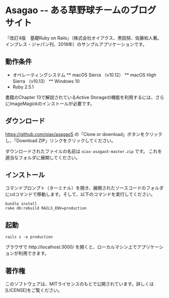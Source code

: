 Asagao -- ある草野球チームのブログサイト
========================================

『改訂4版　基礎Ruby on Rails』（株式会社オイアクス、黒田努、佐藤和人著。インプレス・ジャパン刊、2018年）のサンプルアプリケーションです。

動作条件
--------

* オペレーティングシステム
** macOS Sierra （v10.12）
** macOS High Sierra （v10.13）
** Windows 10
* Ruby 2.5.1

書籍のChapter 13で解説されているActive Storageの機能を利用するには、さらにImageMagickのインストールが必要です。

ダウンロード
------------

https://github.com/oiax/asagao5 の「Clone or download」ボタンをクリックし、「Download ZIP」リンクをクリックしてください。

ダウンロードされたファイルの名前は `oiax-asagao5-master.zip` です。
これを適当なフォルダに展開してください。

インストール
------------

コマンドプロンプト（ターミナル）を開き、展開されたソースコードのフォルダにcdコマンドで移動します。そして、以下のコマンドを実行してください。

    bundle install
    rake db:rebuild RAILS_ENV=production

起動
----

    rails s -e production

ブラウザで http://localhost:3000/ を開くと、ローカルマシン上でアプリケーションが利用できます。

著作権
-----

このソフトウェアは、MITライセンスのもとで公開されています。詳しくは[LICENSE]をご覧ください。

